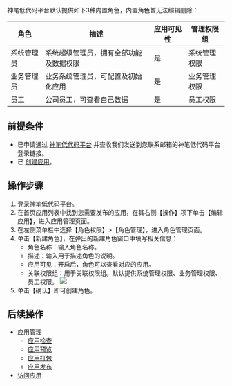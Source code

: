 


神笔低代码平台默认提供如下3种内置角色，内置角色暂无法编辑删除：


| 角色 | 描述 | 应用可见性 |管理权限组 |
|---------|---------|---------|---------|
| 系统管理员 | 系统超级管理员，拥有全部功能及数据权限 | 是| 系统管理权限 |
| 业务管理员 | 业务系统管理员，可配置及初始化应用 | 是 | 业务管理权限 |
| 员工 | 公司员工，可查看自己数据 | 是 |员工权限 |






## 前提条件


- 已申请通过 [神笔低代码平台](https://apaas.cloud.tencent.com/sign/apply) 并查收我们发送到您联系邮箱的神笔低代码平台登录链接。
- 已 [创建应用](https://cloud.tencent.com/document/product/1365/51314)。


## 操作步骤


1. 登录神笔低代码平台。
2. 在首页应用列表中找到您需要发布的应用，在其右侧【操作】项下单击【编辑应用】，进入应用管理页面。
3. 在左侧菜单栏中选择【角色权限】>【角色管理】，进入角色管理页面。
4. 单击【新建角色】，在弹出的新建角色窗口中填写相关信息：
	- 角色名称：输入角色名称。
	- 描述：输入用于描述角色的说明。
	- 应用可见：开启后，角色可以查看对应的应用。
	- 关联权限组：用于关联权限组。默认提供系统管理权限、业务管理权限、员工权限。
![](https://main.qcloudimg.com/raw/56571069e42bce6395c79be04db1f85b.jpg)
5. 单击【确认】即可创建角色。




## 后续操作


- 应用管理 
	- [应用检查](https://cloud.tencent.com/document/product/1365/52055)
	- [应用预览](https://cloud.tencent.com/document/product/1365/52056)
	- [应用打包](https://cloud.tencent.com/document/product/1365/52057)
	- [应用发布](https://cloud.tencent.com/document/product/1365/51319)        
- [访问应用](https://cloud.tencent.com/document/product/1365/51320)




